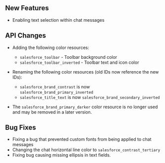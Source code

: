 ## New Features

- Enabling text selection within chat messages

## API Changes

- Adding the following color resources:
    - `salesforce_toolbar` - Toolbar background color
    - `salesforce_toolbar_inverted` - Toolbar text and icon color

- Renaming the following color resources (old IDs now reference the new IDs):
    - `salesforce_brand_contrast` is now `salesforce_brand_primary_inverted`
    - `salesforce_title_text` is now `salesforce_brand_secondary_inverted`

- The `salesforce_brand_primary_darker` color resource is no longer used and may be removed in a later version.

## Bug Fixes

- Fixing a bug that prevented custom fonts from being applied to chat messages
- Changing the chat horizontal line color to `salesforce_contrast_tertiary`
- Fixing bug causing missing ellipsis in text fields.
